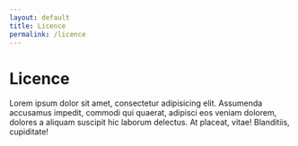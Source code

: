 ```yaml
---
layout: default
title: Licence
permalink: /licence
---
```

<h1>Licence</h1>
<p>Lorem ipsum dolor sit amet, consectetur adipisicing elit. Assumenda accusamus impedit, commodi qui quaerat, adipisci eos veniam dolorem, dolores a aliquam suscipit hic laborum delectus. At placeat, vitae! Blanditiis, cupiditate!</p>
